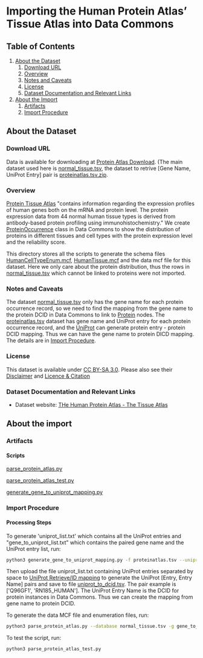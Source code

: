 # Importing the Human Protein Atlas’ Tissue Atlas into Data Commons 

## Table of Contents

1. [About the Dataset](#about-the-dataset)
    1. [Download URL](#download-url)
    2. [Overview](#overview)
    3. [Notes and Caveats](#notes-and-caveats)
    4. [License](#license)
    5. [Dataset Documentation and Relevant Links](#dataset-documentation-and-relevant-links)
2. [About the Import](#about-the-import)
    1. [Artifacts](#artifacts)
    2. [Import Procedure](#import-procedure)


## About the Dataset

### Download URL

Data is available for downloading at [Protein Atlas Download](https://www.proteinatlas.org/about/download). (The main dataset used here is [normal_tissue.tsv](https://www.proteinatlas.org/download/normal_tissue.tsv.zip), the dataset to retrive \[Gene Name, UniProt Entry] pair is [proteinatlas.tsv.zip](https://www.proteinatlas.org/download/proteinatlas.tsv.zip).
 
### Overview

[Protein Tissue Atlas](https://www.proteinatlas.org/humanproteome/tissue) "contains information regarding the expression profiles of human genes both on the mRNA and protein level. The protein expression data from 44 normal human tissue types is derived from antibody-based protein profiling using immunohistochemistry." We create [ProteinOccurrence](https://datacommons.org/browser/HumanProteinOccurrence) class in Data Commons to show the distribution of proteins in different tissues and cell types with the protein expression level and the reliability score.

This directory stores all the scripts to generate the schema files [HumanCellTypeEnum.mcf](https://github.com/datacommonsorg/data/blob/master/schema/HumanCellTypeEnum.mcf), [HumanTissue.mcf](https://github.com/datacommonsorg/data/blob/master/schema/HumanTissue.mcf) and the data mcf file for this dataset. Here we only care about the protein distribution, thus the rows in [normal_tissue.tsv](https://www.proteinatlas.org/download/normal_tissue.tsv.zip) which cannot be linked to proteins were not imported.

### Notes and Caveats

The dataset [normal_tissue.tsv](https://www.proteinatlas.org/download/normal_tissue.tsv.zip) only has the gene name for each protein occurrence record, so we need to find the mapping from the gene name to the protein DCID in Data Commons to link to [Protein](https://datacommons.org/browser/Protein) nodes. The [proteinatlas.tsv](https://www.proteinatlas.org/download/proteinatlas.tsv.zip) dataset has gene name and UniProt entry for each protein occurrence record, and the [UniProt](https://www.uniprot.org/) can generate protein entry - protein DCID mapping. Thus we can have the gene name to protein DICD mapping. The details are in [Import Procedure](#import-procedure).   

### License

This dataset is available under [CC BY-SA 3.0](https://creativecommons.org/licenses/by-sa/3.0/). Please also see their [Disclaimer](https://www.proteinatlas.org/about/disclaimer) and [Licence & Citation](https://www.proteinatlas.org/about/licence)

### Dataset Documentation and Relevant Links

- Dataset website: [THe Human Protein Atlas - The Tissue Atlas](https://www.proteinatlas.org/humanproteome/tissue)

## About the import

### Artifacts

#### Scripts 

[parse_protein_atlas.py](https://github.com/datacommonsorg/data/blob/master/scripts/proteinAtlas/parse_protein_atlas.py) 

[parse_protein_atlas_test.py](https://github.com/datacommonsorg/data/blob/master/scripts/proteinAtlas/parse_protein_atlas_test.py) 

[generate_gene_to_uniprot_mapping.py](https://github.com/datacommonsorg/data/blob/master/scripts/proteinAtlas/generate_gene_to_uniprot_mapping.py.py)


### Import Procedure

#### Processing Steps 


To generate 'uniprot_list.txt' which contains all the UniProt entries and "gene_to_uniprot_list.txt" which contains the paired gene name and the UniProt entry list, run:

```bash
python3 generate_gene_to_uniprot_mapping.py -f proteinatlas.tsv --uniprot uniprot_list.txt --gene_to_uniprot gene_to_uniprot_list.txt 
```
Then upload the file uniprot_list.txt containing UniProt entries separated by space to [UniProt Retrieve/ID mapping](https://www.uniprot.org/uploadlists/) to generate the UniProt \[Entry, Entry Name] pairs and save to file [uniprot_to_dcid.tsv](https://github.com/datacommonsorg/data/blob/master/scripts/proteinAtlas/uniprot_to_dcid.tsv). The pair example is \['Q96GF1', 'RN185_HUMAN']. The UniProt Entry Name is the DCID for protein instances in Data Commons. Thus we can create the mapping from gene name to protein DCID.

To generate the data MCF file and enumeration files, run:

```bash
python3 parse_protein_atlas.py --database normal_tissue.tsv -g gene_to_uniprot_list -u uniprot_to_dcid.tsv -m ProteinAtlasData.mcf --tissue_mcf HumanTissueEnum.mcf --cell_mcf HumanCellTypeEnum.mcf
```

To test the script, run:

```bash
python3 parse_protein_atlas_test.py
```
